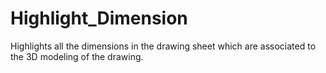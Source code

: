# Highlight_Dimension
Highlights all the dimensions in the drawing sheet which are associated to the 3D modeling of the drawing.
